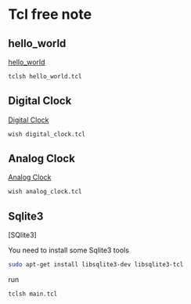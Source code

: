 # Tcl free note

## hello_world

[hello_world](/ex00/)

```bash
tclsh hello_world.tcl
```

## Digital Clock

[Digital Clock](/ex01/)

```bash
wish digital_clock.tcl
```

## Analog Clock

[Analog Clock](/ex02/)
```bash
wish analog_clock.tcl
```

## Sqlite3

[SQlite3]

You need to install some Sqlite3 tools

```bash
sudo apt-get install libsqlite3-dev libsqlite3-tcl
```

run

```bash
tclsh main.tcl
```